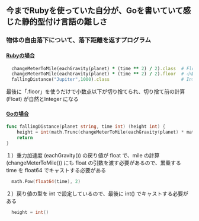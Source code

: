 ## 今までRubyを使っていた自分が、Goを書いていて感じた静的型付け言語の難しさ

### 物体の自由落下について、落下距離を返すプログラム
#### [Rubyの場合](https://github.com/DaisukeKarasawa/important-code/blob/master/pattern_issue/pattern.rb)
```ruby:pattern.rb
  changeMeterToMile(eachGravity(planet) * (time ** 2) / 2).class  # Float
  changeMeterToMile(eachGravity(planet) * (time ** 2) / 2).floor  # 小数点以下切り捨て
  fallingDistance("Jupiter",1000).class                           # Integer
```
最後に「.floor」を使うだけで小数点以下が切り捨てられ、切り捨て前の計算 (Float) が自然とInteger になる

#### [Goの場合](https://github.com/DaisukeKarasawa/important-code/blob/master/pattern_issue/pattern.go)
```go:pattern.go
func fallingDistance(planet string, time int) (height int) {
	height = int(math.Trunc(changeMeterToMile(eachGravity(planet) * math.Pow(float64(time), 2) / 2)))
	return
}
```
１）重力加速度 (eachGravity()) の戻り値が float で、mile の計算 (changeMeterToMile()) にも float の引数を渡す必要があるので、累乗する time を float64 でキャストする必要がある
```go:pattern.go
  math.Pow(float64(time), 2)
```

２）戻り値の型を int で設定しているので、最後に int() でキャストする必要がある
```go:pattern.go
  height = int()
```